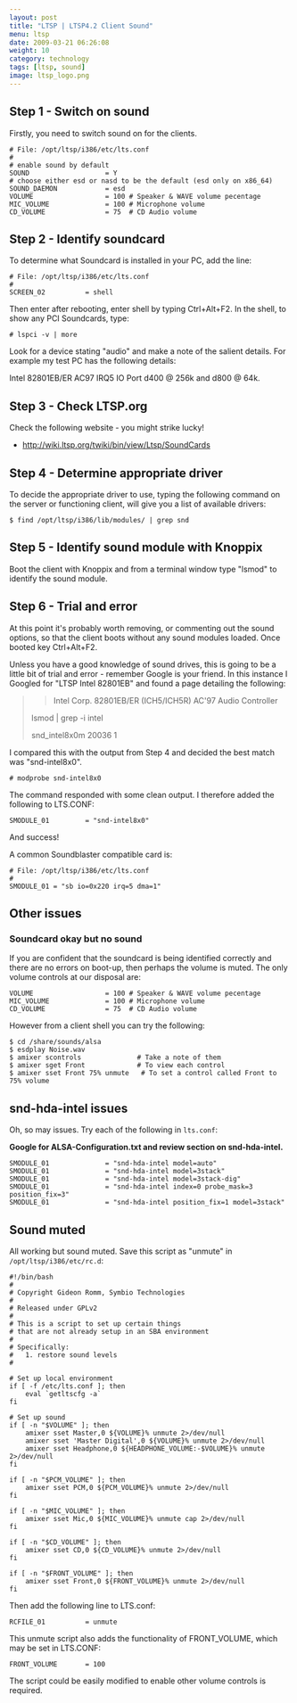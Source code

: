 ```yaml
---
layout: post
title: "LTSP | LTSP4.2 Client Sound"
menu: ltsp
date: 2009-03-21 06:26:08
weight: 10
category: technology
tags: [ltsp, sound]
image: ltsp_logo.png
---
```


## Step 1 - Switch on sound

Firstly, you need to switch sound on for the clients.

    # File: /opt/ltsp/i386/etc/lts.conf
    #
    # enable sound by default
    SOUND                   = Y
    # choose either esd or nasd to be the default (esd only on x86_64)
    SOUND_DAEMON            = esd
    VOLUME                  = 100 # Speaker & WAVE volume pecentage
    MIC_VOLUME              = 100 # Microphone volume
    CD_VOLUME               = 75  # CD Audio volume

<!--more-->

## Step 2 - Identify soundcard

To determine what Soundcard is installed in your PC, add the line:

    # File: /opt/ltsp/i386/etc/lts.conf
    #
    SCREEN_02          = shell

Then enter after rebooting, enter shell by typing Ctrl+Alt+F2. In the shell, to show any PCI Soundcards, type:

    # lspci -v | more

Look for a device stating "audio" and make a note of the salient details. For example my test PC has the following details:

Intel 82801EB/ER AC97 IRQ5 IO Port d400 @ 256k and d800 @ 64k.

## Step 3 - Check LTSP.org

Check the following website - you might strike lucky!

   * http://wiki.ltsp.org/twiki/bin/view/Ltsp/SoundCards

## Step 4 - Determine appropriate driver

To decide the appropriate driver to use, typing the following command on the server or functioning client, will give you a list of available drivers:

    $ find /opt/ltsp/i386/lib/modules/ | grep snd

## Step 5 - Identify sound module with Knoppix

Boot the client with Knoppix and from a terminal window type "lsmod" to identify the sound module.

## Step 6 - Trial and error

At this point it's probably worth removing, or commenting out the sound options, so that the client boots without any sound modules loaded. Once booted key Ctrl+Alt+F2.

Unless you have a good knowledge of sound drives, this is going to be a little bit of trial and error - remember Google is your friend. In this instance I Googled for "LTSP Intel 82801EB" and found a page detailing the following:

 >> Intel Corp. 82801EB/ER (ICH5/ICH5R) AC'97 Audio Controller
 >
 > lsmod | grep -i intel
 >
 > snd_intel8x0m 20036 1

I compared this with the output from Step 4 and decided the best match was "snd-intel8x0".

    # modprobe snd-intel8x0

The command responded with some clean output. I therefore added the following to LTS.CONF:

    SMODULE_01         = "snd-intel8x0"

And success!

A common Soundblaster compatible card is:

    # File: /opt/ltsp/i386/etc/lts.conf
    #
    SMODULE_01 = "sb io=0x220 irq=5 dma=1"

## Other issues

### Soundcard okay but no sound

If you are confident that the soundcard is being identified correctly and there are no errors on boot-up, then perhaps the volume is muted. The only volume controls at our disposal are:

    VOLUME                  = 100 # Speaker & WAVE volume pecentage
    MIC_VOLUME              = 100 # Microphone volume
    CD_VOLUME               = 75  # CD Audio volume

However from a client shell you can try the following:

    $ cd /share/sounds/alsa
    $ esdplay Noise.wav
    $ amixer scontrols              # Take a note of them
    $ amixer sget Front             # To view each control
    $ amixer sset Front 75% unmute   # To set a control called Front to 75% volume

## snd-hda-intel issues

Oh, so may issues. Try each of the following in `lts.conf`:

**Google for ALSA-Configuration.txt and review section on snd-hda-intel.**

    SMODULE_01              = "snd-hda-intel model=auto"
    SMODULE_01              = "snd-hda-intel model=3stack"
    SMODULE_01              = "snd-hda-intel model=3stack-dig"
    SMODULE_01              = "snd-hda-intel index=0 probe_mask=3 position_fix=3"
    SMODULE_01              = "snd-hda-intel position_fix=1 model=3stack"

## Sound muted

All working but sound muted. Save this script as "unmute" in `/opt/ltsp/i386/etc/rc.d`:

    #!/bin/bash
    #
    # Copyright Gideon Romm, Symbio Technologies
    #
    # Released under GPLv2
    #
    # This is a script to set up certain things 
    # that are not already setup in an SBA environment
    #
    # Specifically:
    #   1. restore sound levels
    #

    # Set up local environment
    if [ -f /etc/lts.conf ]; then
        eval `getltscfg -a`
    fi

    # Set up sound
    if [ -n "$VOLUME" ]; then
        amixer sset Master,0 ${VOLUME}% unmute 2>/dev/null
        amixer sset 'Master Digital',0 ${VOLUME}% unmute 2>/dev/null
        amixer sset Headphone,0 ${HEADPHONE_VOLUME:-$VOLUME}% unmute 2>/dev/null
    fi

    if [ -n "$PCM_VOLUME" ]; then
        amixer sset PCM,0 ${PCM_VOLUME}% unmute 2>/dev/null
    fi

    if [ -n "$MIC_VOLUME" ]; then
        amixer sset Mic,0 ${MIC_VOLUME}% unmute cap 2>/dev/null
    fi

    if [ -n "$CD_VOLUME" ]; then
        amixer sset CD,0 ${CD_VOLUME}% unmute 2>/dev/null
    fi

    if [ -n "$FRONT_VOLUME" ]; then
        amixer sset Front,0 ${FRONT_VOLUME}% unmute 2>/dev/null
    fi

Then add the following line to LTS.conf:

    RCFILE_01          = unmute

This unmute script also adds the functionality of FRONT_VOLUME, which may be set in LTS.CONF:

    FRONT_VOLUME       = 100

The script could be easily modified to enable other volume controls is required.
